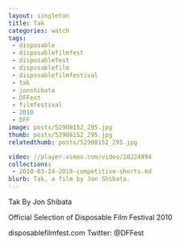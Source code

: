 ```yaml
---
layout: singleton
title: Tak
categories: watch
tags:
 - disposable
 - disposablefilmfest
 - disposablefest
 - disposablefilm
 - disposablefilmfestival
 - tak
 - jonshibata
 - DFFest
 - filmfestival
 - 2010
 - DFF
image: posts/52908152_295.jpg
thumb: posts/52908152_295.jpg
relatedthumb: posts/52908152_295.jpg

video: //player.vimeo.com/video/10224894
collections:
 - 2010-03-24-2010-competitive-shorts.md
blurb: Tak, a film by Jon Shibata.
---
```


Tak
By Jon Shibata

Official Selection of Disposable Film Festival 2010

disposablefilmfest.com
Twitter: @DFFest